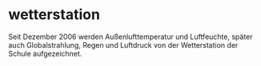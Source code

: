 # wetterstation

Seit Dezember 2006 werden Außenlufttemperatur und Luftfeuchte, später auch Globalstrahlung, Regen und Luftdruck von der Wetterstation der Schule aufgezeichnet. 
